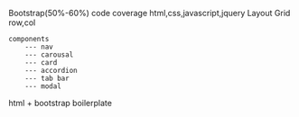 Bootstrap(50%-60%) code coverage
    html,css,javascript,jquery
    Layout
        Grid
        row,col

    components
        --- nav
        --- carousal
        --- card
        --- accordion
        --- tab bar
        --- modal
html + bootstrap boilerplate